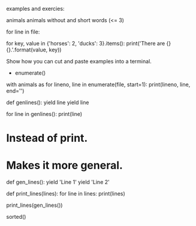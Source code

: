 examples and exercies:

animals
animals without and
short words (<= 3)


for line in file:
    



for key, value in {'horses': 2, 'ducks': 3}.items():
    print('There are {} {}.'.format(value, key))




Show how you can cut and paste examples into a terminal.


* enumerate()


with animals as
for lineno, line in enumerate(file, start=1):
    print(lineno, line, end='')


def genlines():
    yield line
    yield line


for line in genlines():
    print(line)


# Instead of print.
# 
# Makes it more general.


def gen_lines():
    yield 'Line 1'
    yield 'Line 2'


def print_lines(lines):
    for line in lines:
        print(lines)


print_lines(gen_lines())


sorted()

